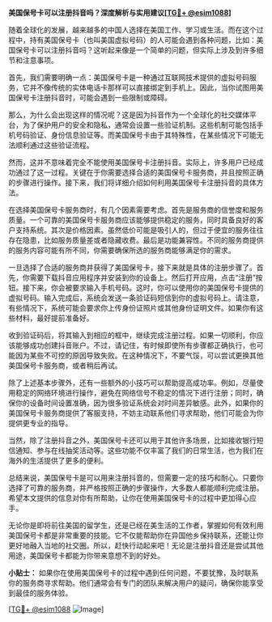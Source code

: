 **美国保号卡可以注册抖音吗？深度解析与实用建议[[TG💪+ @esim1088](https://t.me/s/esim1088)]**

随着全球化的发展，越来越多的中国人选择在美国工作、学习或生活。而在这个过程中，持有美国保号卡（也叫美国虚拟号码）的人可能会遇到各种问题，比如：美国保号卡可以注册抖音吗？这听起来像是一个简单的问题，但实际上涉及到许多细节和注意事项。

首先，我们需要明确一点：美国保号卡是一种通过互联网技术提供的虚拟号码服务，它并不像传统的实体电话卡那样可以直接绑定到手机上。因此，当你试图用美国保号卡注册抖音时，可能会遇到一些限制或障碍。

那么，为什么会出现这样的情况呢？这是因为抖音作为一个全球化的社交媒体平台，为了保护用户的安全和隐私，通常会设置一些验证机制。这些机制可能包括手机号码验证、身份信息验证等。而美国保号卡由于其特殊性，在某些情况下可能无法顺利通过这些验证流程。

然而，这并不意味着完全不能使用美国保号卡注册抖音。实际上，许多用户已经成功通过了这一过程。关键在于你需要选择合适的美国保号卡服务商，并且按照正确的步骤进行操作。接下来，我们将详细介绍如何利用美国保号卡注册抖音的具体方法。

在选择美国保号卡服务商时，有几个因素需要考虑。首先是服务商的信誉度和服务质量。一个可靠的美国保号卡服务商应该能够提供稳定的服务，同时具备良好的客户支持系统。其次是价格因素。虽然低价可能是吸引人的，但过于便宜的服务往往存在隐患，比如服务质量差或者隐藏收费。最后是功能兼容性。不同的服务商提供的服务内容可能有所不同，你需要确保所选的服务商能够满足你的需求。

一旦选择了合适的服务商并获得了美国保号卡，接下来就是具体的注册步骤了。首先，你需要下载抖音应用程序并安装到你的设备上。然后打开应用，点击“注册”按钮。接下来，你会被要求输入手机号码。这时，你可以使用你的美国保号卡提供的虚拟号码。输入完成后，系统会发送一条验证码短信到你的虚拟号码上。请注意，有些情况下，系统可能会要求你上传身份证照片或其他身份证明文件。如果你有这些材料，最好提前准备好。

收到验证码后，将其输入到相应的框中，继续完成注册过程。如果一切顺利，你应该能够成功创建抖音账户。不过，请记住，有时候即使所有步骤都正确执行，也可能因为某些不可控的原因导致失败。在这种情况下，不要气馁，可以尝试更换其他美国保号卡服务商，或者稍后再试。

除了上述基本步骤外，还有一些额外的小技巧可以帮助提高成功率。例如，尽量使用稳定的网络环境进行操作，避免在网络信号不稳定的情况下进行注册；同时，确保你的设备时间设置准确，因为很多验证系统会对时间差异敏感。此外，如果你的美国保号卡服务商提供了客服支持，不妨主动联系他们寻求帮助，他们可能会为你提供更专业的指导。

当然，除了注册抖音之外，美国保号卡还可以用于其他许多场景，比如接收银行短信通知、参与在线抽奖活动等。这些功能不仅丰富了我们的日常生活，也为我们在海外的生活提供了更多的便利。

总结来说，美国保号卡是可以用来注册抖音的，但需要一定的技巧和耐心。只要你选择了可靠的服务商，并严格按照正确的步骤操作，大多数人都能顺利完成注册。希望本文提供的信息对你有所帮助，让你在使用美国保号卡的过程中更加得心应手。

无论你是即将前往美国的留学生，还是已经在美生活的工作者，掌握如何有效利用美国保号卡都是非常重要的技能。它不仅能帮助你在异国他乡保持联系，还能让你更好地融入当地的社交圈。所以，赶快行动起来吧！无论是注册抖音还是尝试其他用途，美国保号卡都能为你带来意想不到的好处。

**小贴士：** 如果你在使用美国保号卡的过程中遇到任何问题，不要犹豫，及时联系你的服务商寻求帮助。他们通常会有专门的团队来解决用户的疑问，确保你能享受到最佳的服务体验。

[[TG💪+ @esim1088](https://t.me/s/esim1088) ![Image](https://i.postimg.cc/4NQfJmqS/Snipaste-2025-05-13-00-14-12.png)]